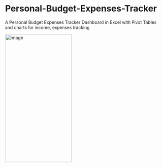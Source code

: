 # Personal-Budget-Expenses-Tracker
A Personal Budget Expenses Tracker Dashboard in Excel with Pivot Tables and charts for income, expenses tracking 

<img width="216" height="415" alt="image" src="https://github.com/user-attachments/assets/82966414-5290-4b99-a74a-9e4a0aa0b455" />

